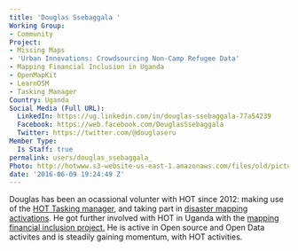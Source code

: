 ```yaml
---
title: 'Douglas Ssebaggala '
Working Group:
- Community
Project:
- Missing Maps
- 'Urban Innovations: Crowdsourcing Non-Camp Refugee Data'
- Mapping Financial Inclusion in Uganda
- OpenMapKit
- LearnOSM
- Tasking Manager
Country: Uganda
Social Media (Full URL):
  LinkedIn: https://ug.linkedin.com/in/douglas-ssebaggala-77a54239
  Facebook: https://web.facebook.com/DouglasSsebaggala
  Twitter: https://twitter.com/@douglaseru
Member Type:
  Is Staff: true
permalink: users/douglas_ssebaggala_
Photo: http://hotwww.s3-website-us-east-1.amazonaws.com/files/old/pictures/picture-333-1500557660.jpg
date: '2016-06-09 19:24:49 Z'
---
```

<p>Douglas has been an ocassional volunter with HOT since 2012: making use of the <a href="http://tasks.hotosm.org/project/842" target="_blank">HOT Tasking manager</a>, and taking part in <a href="http://www.mappingday.com/content/mapping-day-meet-disaster-response-and-preparedness" target="_blank">disaster mapping activations</a>. He got further involved with HOT in Uganda with the <a href="https://hotosm.org/projects/mapping_financial_inclusion_in_uganda" target="_blank">mapping financial inclusion project.</a>&nbsp;He is active in Open source and Open Data activites and is steadily gaining momentum, with HOT activities.</p>

